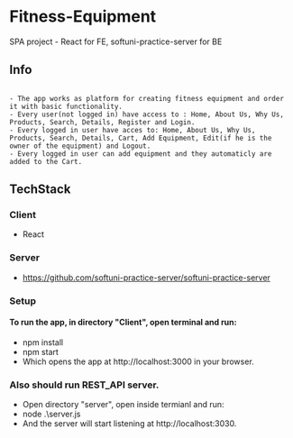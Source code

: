 # Fitness-Equipment
SPA project - React for FE, softuni-practice-server for BE

## Info
```

- The app works as platform for creating fitness equipment and order it with basic functionality.
- Every user(not logged in) have access to : Home, About Us, Why Us, Products, Search, Details, Register and Login.
- Every logged in user have acces to: Home, About Us, Why Us, Products, Search, Details, Cart, Add Equipment, Edit(if he is the owner of the equipment) and Logout.
- Every logged in user can add equipment and they automaticly are added to the Cart.

```
## TechStack

### Client
- React

### Server
- https://github.com/softuni-practice-server/softuni-practice-server

### Setup
#### To run the app, in directory "Client",  open terminal and run:
- npm install
- npm start
- Which opens the app at http://localhost:3000 in your browser.

### Also should run REST_API server.
- Open directory "server", open inside termianl and run:
- node .\server.js
- And the server will start listening at http://localhost:3030.


